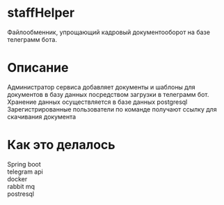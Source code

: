 # staffHelper
Файлообменник, упрощающий кадровый документооборот на базе телеграмм бота.<br>

# Описание
Администратор сервиса добавляет документы и шаблоны для документов в базу данных посредством загрузки в телеграмм бот.<br>
Хранение данных осуществляется в базе данных postgresql<br>
Зарегистрированные пользователи по команде получают ссылку для скачивания документа<br>


# Как это делалось
Spring boot<br>
telegram api<br>
docker<br>
rabbit mq <br>
postresql <br>
